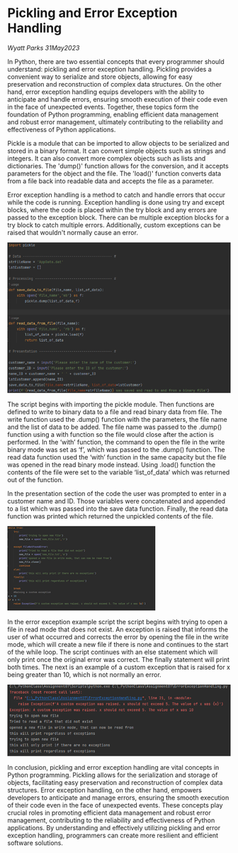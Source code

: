 # Pickling and Error Exception Handling
*Wyatt Parks 31May2023*

 In Python, there are two essential concepts that every programmer should understand: pickling and error exception handling. Pickling provides a convenient way to serialize and store objects, allowing for easy preservation and reconstruction of complex data structures. On the other hand, error exception handling equips developers with the ability to anticipate and handle errors, ensuring smooth execution of their code even in the face of unexpected events. Together, these topics form the foundation of Python programming, enabling efficient data management and robust error management, ultimately contributing to the reliability and effectiveness of Python applications.

Pickle is a module that can be imported to allow objects to be serialized and stored in a binary format. It can convert simple objects such as strings and integers. It can also convert more complex objects such as lists and dictionaries. The 'dump()' function allows for the conversion, and it accepts parameters for the object and the file. The 'load()' function converts data from a file back into readable data and accepts the file as a parameter.

Error exception handling is a method to catch and handle errors that occur while the code is running. Exception handling is done using try and except blocks, where the code is placed within the try block and any errors are passed to the exception block. There can be multiple exception blocks for a try block to catch multiple errors. Additionally, custom exceptions can be raised that wouldn't normally cause an error.

![Figure 1](PickleImage.png "Pickle Script")

The script begins with importing the pickle module. Then functions are defined to write to binary data to a file and read binary data from file. The write function used the .dump() function with the parameters, the file name and the list of data to be added. The file name was passed to the .dump() function using a with function so the file would close after the action is performed. In the ‘with’ function, the command to open the file in the write binary mode was set as ‘f’, which was passed to the .dump() function. The read data function used the ‘with’ function in the same capacity but the file was opened in the read binary mode instead. Using .load() function the contents of the file were set to the variable ‘list_of_data’ which was returned out of the function.

In the presentation section of the code the user was prompted to enter in a customer name and ID. Those variables were concatenated and appended to a list which was passed into the save data function. Finally, the read data function was printed which returned the unpickled contents of the file.

![Figure 2](ErrorExeption.png "Error Exeption Script")

In the error exception example script the script begins with trying to open a file in read mode that does not exist. An exception is raised that informs the user of what occurred and corrects the error by opening the file in the write mode, which will create a new file if there is none and continues to the start of the while loop. The script continues with an else statement which will only print once the original error was correct. The finally statement will print both times. The next is an example of a custom exception that is raised for x being greater than 10, which is not normally an error.

![Figure 3](ErrorExceptionoutput.png "Error Exeption Output")

 In conclusion, pickling and error exception handling are vital concepts in Python programming. Pickling allows for the serialization and storage of objects, facilitating easy preservation and reconstruction of complex data structures. Error exception handling, on the other hand, empowers developers to anticipate and manage errors, ensuring the smooth execution of their code even in the face of unexpected events. These concepts play crucial roles in promoting efficient data management and robust error management, contributing to the reliability and effectiveness of Python applications. By understanding and effectively utilizing pickling and error exception handling, programmers can create more resilient and efficient software solutions.


